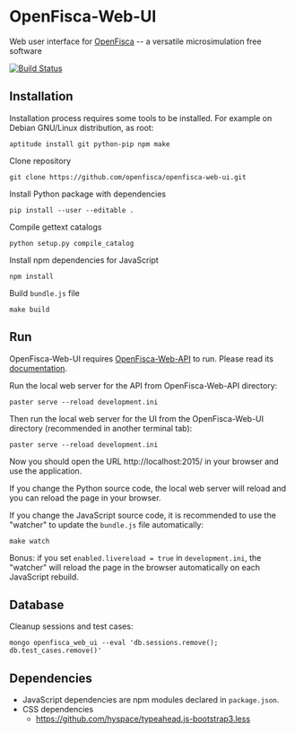 OpenFisca-Web-UI
================

Web user interface for [OpenFisca](http://www.openfisca.org/) -- a versatile microsimulation free software

[![Build Status](https://travis-ci.org/openfisca/openfisca-web-ui.svg?branch=master)](https://travis-ci.org/openfisca/openfisca-web-ui)

Installation
------------

Installation process requires some tools to be installed. For example on Debian GNU/Linux distribution, as root:

	aptitude install git python-pip npm make

Clone repository

	git clone https://github.com/openfisca/openfisca-web-ui.git

Install Python package with dependencies

	pip install --user --editable .

Compile gettext catalogs

	python setup.py compile_catalog

Install npm dependencies for JavaScript

	npm install

Build `bundle.js` file

	make build

Run
---

OpenFisca-Web-UI requires [OpenFisca-Web-API](https://github.com/openfisca/openfisca-web-api) to run.
Please read its [documentation](http://www.openfisca.fr/documentation).

Run the local web server for the API from OpenFisca-Web-API directory:

	paster serve --reload development.ini

Then run the local web server for the UI from the OpenFisca-Web-UI directory (recommended in another terminal tab):

	paster serve --reload development.ini

Now you should open the URL http://localhost:2015/ in your browser and use the application.

If you change the Python source code, the local web server will reload and you can reload the page in your browser.

If you change the JavaScript source code, it is recommended to use the "watcher" to update the `bundle.js` file
automatically:

	make watch

Bonus: if you set `enabled.livereload = true` in `development.ini`, the "watcher" will reload the page in the browser
automatically on each JavaScript rebuild.

Database
--------

Cleanup sessions and test cases:

	mongo openfisca_web_ui --eval 'db.sessions.remove(); db.test_cases.remove()'

Dependencies
------------

* JavaScript dependencies are npm modules declared in `package.json`.
* CSS dependencies
	* https://github.com/hyspace/typeahead.js-bootstrap3.less
